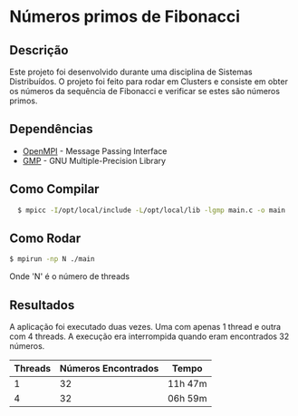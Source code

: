 # Números primos de Fibonacci

## Descrição
Este projeto foi desenvolvido durante uma disciplina de Sistemas Distribuídos. O projeto foi feito para rodar em Clusters e consiste em obter os números da sequência de Fibonacci e verificar se estes são números primos.

## Dependências

* [OpenMPI](https://www.open-mpi.org/) - Message Passing Interface
* [GMP](https://gmplib.org/) - GNU Multiple-Precision Library

## Como Compilar

```bash
  $ mpicc -I/opt/local/include -L/opt/local/lib -lgmp main.c -o main
```

## Como Rodar

```bash
$ mpirun -np N ./main
```
Onde 'N' é o número de threads

## Resultados

A aplicação foi executado duas vezes. Uma com apenas 1 thread e outra com 4 threads. A execução era interrompida quando eram encontrados 32 números.

| Threads | Números Encontrados |  Tempo  |
|---------|---------------------|---------|
|    1    |          32         | 11h 47m |
|    4    |          32         | 06h 59m |
